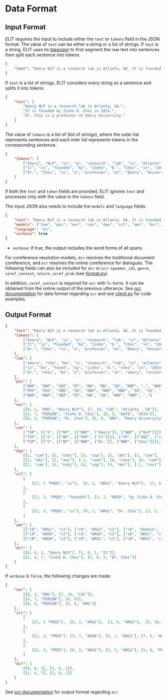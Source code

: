 # Data Format

## Input Format

ELIT requires the input to include either the `text` or `tokens` field in the JSON format.
The value of `text` can be either a string or a list of strings.
If `text` is a string, ELIT uses its [tokenizer](tokenization.md) to first segment the raw text into sentences then split each sentence into tokens.


```json
{
    "text": "Emory NLP is a research lab in Atlanta, GA. It is founded by Jinho D. Choi in 2014. Dr. Choi is a professor at Emory University."
}
```

If `text` is a list of strings, ELIT considers every string as a sentence and splits it into tokens.

```json
{
    "text": [
        "Emory NLP is a research lab in Atlanta, GA.",
        "It is founded by Jinho D. Choi in 2014.",
        "Dr. Choi is a professor at Emory University."
    ]
}
```

The value of `tokens` is a list of (list of strings), where the outer list represents sentences and each inter list represents tokens in the corresponding sentence.

```json
{
    "tokens": [
        ["Emory", "NLP", "is", "a", "research", "lab", "in", "Atlanta", ",", "GA", "."],
        ["It", "is", "founded", "by", "Jinho", "D.", "Choi", "in", "2014", "."],
        ["Dr.", "Choi", "is", "a", "professor", "at", "Emory", "University", "."]
    ]
}
```

If both the `text` and `token` fields are provided, ELIT ignores `text` and processes only with the value in the `tokens` field.

The input JSON also needs to include the `models` and `language` fields.

```json
{
    "text": "Emory NLP is a research lab in Atlanta, GA. It is founded by Jinho D. Choi in 2014. Dr. Choi is a professor at Emory University.",
    "models": ["lem", "pos", "ner", "con", "dep", "srl", "amr", "dcr", "ocr"],
    "language": "en",
    "verbose": true
}
```

* `verbose`: if true, the output includes the word forms of all spans.

For coreference resolution models, `dcr` resolves the traditional document coreference, and `ocr` resolves the online coreference for dialogues. The following fields can also be included for `dcr` or `ocr`: `speaker_ids`, `genre`, `coref_context`, `return_coref_prob` (see [format.py](https://github.com/emorynlp/elit/blob/main/elit/server/format.py)). 

In addition, `coref_context` is required for `ocr` with 1+ turns. It can be obtained from the online output of the previous utterance. See [ocr documentation](data_format_ocr.md) for data format regarding `ocr` and see  [client.py](https://github.com/emorynlp/elit/blob/main/elit/client.py) for code examples.

## Output Format

```json
{
    "text": "Emory NLP is a research lab in Atlanta, GA. It is founded by Jinho D. Choi in 2014. Dr. Choi is a professor at Emory University.",
    "tokens": [
        ["Emory", "NLP", "is", "a", "research", "lab", "in", "Atlanta", ",", "GA", "."],
        ["It", "is", "founded", "by", "Jinho", "D.", "Choi", "in", "2014", "."],
        ["Dr.", "Choi", "is", "a", "professor", "at", "Emory", "University", "."]
    ],
    "lem": [
        ["emory", "nlp", "be", "a", "research", "lab", "in", "atlanta", ",", "ga", "."],
        ["it", "be", "found", "by", "jinho", "d.", "choi", "in", "2014", "."],
        ["dr.", "choi", "be", "a", "professor", "at", "emory", "university", "."]
    ],
    "pos": [
        ["NNP", "NNP", "VBZ", "DT", "NN", "NN", "IN", "NNP", ",", "NNP", "."],
        ["PRP", "VBZ", "VBN", "IN", "NNP", "NNP", "NNP", "IN", "CD", "."],
        ["NNP", "NNP", "VBZ", "DT", "NN", "IN", "NNP", "NNP", "."]
    ],
    "ner": [
        [[0, 2, "ORG", "Emory NLP"], [7, 10, "LOC", "Atlanta , GA"]],
        [[4, 7, "PERSON", "Jinho D. Choi"], [8, 9, "DATE", "2014"]],
        [[0, 2, "PERSON", "Dr. Choi"], [6, 8, "ORG", "Emory University"]]
    ],
    "con": [
        ["TOP", [["S", [["NP", [["NNP", ["Emory"]], ["NNP", ["NLP"]]]], ["VP", [["VBZ", ["is"]], ["NP", [["NP", [["DT", ["a"]], ["NN", ["research"]], ["NN", ["lab"]]]], ["PP", [["IN", ["in"]], ["NP", [["NP", [["NNP", ["Atlanta"]]]], [",", [","]], ["NP", [["NNP", ["GA"]]]]]]]]]]]], [".", ["."]]]]]],
        ["TOP", [["S", [["NP", [["PRP", ["It"]]]], ["VP", [["VBZ", ["is"]], ["VP", [["VBN", ["founded"]], ["PP", [["IN", ["by"]], ["NP", [["NNP", ["Jinho"]], ["NNP", ["D."]], ["NNP", ["Choi"]]]]]], ["PP", [["IN", ["in"]], ["NP", [["CD", ["2014"]]]]]]]]]], [".", ["."]]]]]],
        ["TOP", [["S", [["NP", [["NNP", ["Dr."]], ["NNP", ["Choi"]]]], ["VP", [["VBZ", ["is"]], ["NP", [["NP", [["DT", ["a"]], ["NN", ["professor"]]]], ["PP", [["IN", ["at"]], ["NP", [["NNP", ["Emory"]], ["NNP", ["University"]]]]]]]]]], [".", ["."]]]]]]
    ],
    "dep": [
        [[1, "com"], [5, "nsbj"], [5, "cop"], [5, "det"], [5, "com"], [-1, "root"], [7, "case"], [5, "ppmod"], [7, "p"], [7, "appo"], [5, "p"]],
        [[2, "obj"], [2, "aux"], [-1, "root"], [6, "case"], [6, "com"], [6, "com"], [2, "nsbj"], [8, "case"], [2, "ppmod"], [2, "p"]],
        [[1, "com"], [4, "nsbj"], [4, "cop"], [4, "det"], [-1, "root"], [7, "case"],  [7, "com"], [4, "ppmod"], [4, "p"]]
    ],
    "srl": [
        [
            [[2, 3 "PRED", "is"],  [0, 2, "ARG1", "Emory NLP"],  [3, 6, "ARG2", "a research lab"],  [6, 10, "ARGM-LOC", "in Atlanta , GA"]]
        ],
        [
            [[2, 3, "PRED", "founded"], [3, 7, "ARG0", "by Jinho D. Choi"], [0, 1, "ARG1", "It"], [7, 9, "ARGM-TMP", "in 2014"]]
        ],
        [
            [[2, 3, "PRED", "is"], [0, 2, "ARG1", "Dr. Choi"], [3, 5, "ARG2", "a professor"], [5, 8, "PRED", "at Emory University"]]
        ]
    ],
    "amr": [
        [["c0", "ARG1", "c1"], ["c0", "ARG2", "c2"], ["c6", "domain", "c2"], ["c0", "instance", "have-mod-91"], ["c1", "instance", "name"], ["c2", "instance", "lab"], ["c5", "instance", "city"], ["c6", "instance", "research-01"], ["c7", "instance", "state"], ["c2", "location", "c5"], ["c5", "location", "c7"], ["c1", "op1", "\"emory\"@attr3@"], ["c1", "op2", "\"atlanta\"@attr4@"]],
        [["c0", "ARG0", "c2"], ["c4", "ARG0", "c2"], ["c0", "ARG1", "c1"], ["c4", "ARG2", "c5"], ["c6", "domain", "c5"], ["c7", "domain", "c5"], ["c0", "instance", "found-01"], ["c1", "instance", "it"], ["c2", "instance", "person"], ["c4", "instance", "have-org-role-91"], ["c5", "instance", "officer"], ["c6", "instance", "executive"], ["c7", "instance", "chief"], ["c0", "time", "2014@attr3@"]],
        [["c0", "ARG0", "c2"], ["c0", "ARG1", "c1"], ["c0", "ARG1", "c3"], ["c0", "ARG1", "c4"], ["c0", "instance", "have-org-role-91"], ["c1", "instance", "professor"], ["c2", "instance", "doctor"], ["c3", "instance", "doctor"], ["c4", "instance", "university"], ["c5", "instance", "emory"], ["c4", "name", "c5"]]
    ],
    "dcr": [
        [[0, 0, 2, "Emory NLP"], [1, 0, 1, "It"]],
        [[1, 4, 7, "Jinho D. Choi"], [2, 0, 2, "Dr. Choi"]]
    ]
}
```

If  `verbose` is `false`, the following changes are made:

```json
{
    "ner": [
        [[0, 2, "ORG"], [7, 10, "LOC"]],
        [[4, 7, "PERSON"], [8, 9]],
        [[0, 2, "PERSON"], [6, 8, "ORG"]]
    ],
    "srl": [
        [
            [[2, 3 "PRED"],  [0, 2, "ARG1"],  [3, 6, "ARG2"],  [6, 10, "ARGM-LOC"]]
        ],
        [
            [[2, 3, "PRED"], [3, 7, "ARG0"], [0, 1, "ARG1"], [7, 9, "ARGM-TMP"]]
        ],
        [
            [[2, 3, "PRED"], [0, 2, "ARG1"], [3, 5, "ARG2"], [5, 8, "PRED"]]
        ]
    ],
    "dcr": [
        [[0, 0, 2], [1, 0, 1]],
        [[1, 4, 7], [2, 0, 2]]
    ]
}
```

See [ocr documentation](data_format_ocr.md) for output format regarding `ocr`.
